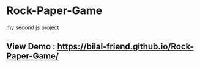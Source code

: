 # Rock-Paper-Game
my second js project

## View Demo : https://bilal-friend.github.io/Rock-Paper-Game/
